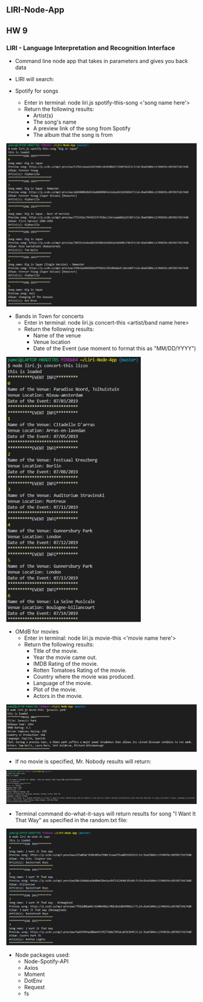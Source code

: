 ## LIRI-Node-App
## HW 9

### LIRI - Language Interpretation and Recognition Interface
* Command line node app that takes in parameters and gives you back data
* LIRI will search:

* Spotify for songs
    * Enter in terminal: node liri.js spotify-this-song <'song name here'>
    * Return the following results:
        * Artist(s)
        * The song's name
        * A preview link of the song from Spotify
        * The album that the song is from

![Spotify-This](https://github.com/pamelatholan/Liri-Node-App/blob/master/images/spotify-this.PNG)

* Bands in Town for concerts
    * Enter in terminal: node liri.js concert-this <artist/band name here>
    * Return the following results:
        * Name of the venue
        * Venue location
        * Date of the Event (use moment to format this as "MM/DD/YYYY")

![Concert-This](https://github.com/pamelatholan/Liri-Node-App/blob/master/images/concert-this.PNG)

* OMdB for movies
    * Enter in terminal: node liri.js movie-this <'movie name here'>
    * Return the following results:
        * Title of the movie.
        * Year the movie came out.
        * IMDB Rating of the movie.
        * Rotten Tomatoes Rating of the movie.
        * Country where the movie was produced.
        * Language of the movie.
        * Plot of the movie.
        * Actors in the movie.

![Movie-This](https://github.com/pamelatholan/Liri-Node-App/blob/master/images/movie-this.PNG)

* If no movie is specified, Mr. Nobody results will return:

![No-Entry](https://github.com/pamelatholan/Liri-Node-App/blob/master/images/nomovie.PNG)

* Terminal command do-what-it-says will return results for song "I Want It That Way" as specified in the random.txt file:

![What-It-Says](https://github.com/pamelatholan/Liri-Node-App/blob/master/images/dowhatitsays.PNG)


* Node packages used:
    * Node-Spotify-API
    * Axios
    * Moment
    * DotEnv
    * Request
    * fs
